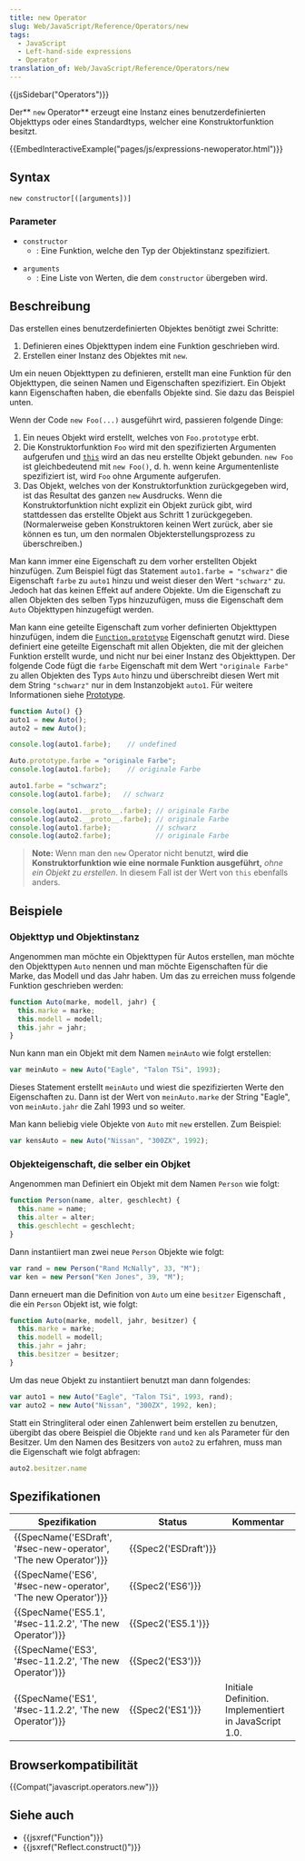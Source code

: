 ```yaml
---
title: new Operator
slug: Web/JavaScript/Reference/Operators/new
tags:
  - JavaScript
  - Left-hand-side expressions
  - Operator
translation_of: Web/JavaScript/Reference/Operators/new
---
```

{{jsSidebar("Operators")}}

Der** `new` Operator** erzeugt eine Instanz eines benutzerdefinierten Objekttyps oder eines Standardtyps, welcher eine Konstruktorfunktion besitzt.

{{EmbedInteractiveExample("pages/js/expressions-newoperator.html")}}

## Syntax

    new constructor[([arguments])]

### Parameter

- `constructor`
  - : Eine Funktion, welche den Typ der Objektinstanz spezifiziert.

<!---->

- `arguments`
  - : Eine Liste von Werten, die dem `constructor` übergeben wird.

## Beschreibung

Das erstellen eines benutzerdefinierten Objektes benötigt zwei Schritte:

1.  Definieren eines Objekttypen indem eine Funktion geschrieben wird.
2.  Erstellen einer Instanz des Objektes mit `new`.

Um ein neuen Objekttypen zu definieren, erstellt man eine Funktion für den Objekttypen, die seinen Namen und Eigenschaften spezifiziert. Ein Objekt kann Eigenschaften haben, die ebenfalls Objekte sind. Sie dazu das Beispiel unten.

Wenn der Code `new Foo(...)` ausgeführt wird, passieren folgende Dinge:

1.  Ein neues Objekt wird erstellt, welches von `Foo.prototype` erbt.
2.  Die Konstruktorfunktion `Foo` wird mit den spezifizierten Argumenten aufgerufen und [`this`](/de/docs/Web/JavaScript/Reference/Operators/this) wird an das neu erstellte Objekt gebunden. `new Foo` ist gleichbedeutend mit `new Foo()`, d. h. wenn keine Argumentenliste spezifiziert ist, wird `Foo` ohne Argumente aufgerufen.
3.  Das Objekt, welches von der Konstruktorfunktion zurückgegeben wird, ist das Resultat des ganzen `new` Ausdrucks. Wenn die Konstruktorfunktion nicht explizit ein Objekt zurück gibt, wird stattdessen das erstellte Objekt aus Schritt 1 zurückgegeben. (Normalerweise geben Konstruktoren keinen Wert zurück, aber sie können es tun, um den normalen Objekterstellungsprozess zu überschreiben.)

Man kann immer eine Eigenschaft zu dem vorher erstellten Objekt hinzufügen. Zum Beispiel fügt das Statement `auto1.farbe = "schwarz"` die Eigenschaft `farbe` zu `auto1` hinzu und weist dieser den Wert `"schwarz"` zu. Jedoch hat das keinen Effekt auf andere Objekte. Um die Eigenschaft zu allen Objekten des selben Typs hinzuzufügen, muss die Eigenschaft dem `Auto` Objekttypen hinzugefügt werden.

Man kann eine geteilte Eigenschaft zum vorher definierten Objekttypen hinzufügen, indem die [`Function.prototype`](/de/docs/Web/JavaScript/Reference/Global_Objects/Function/prototype) Eigenschaft genutzt wird. Diese definiert eine geteilte Eigenschaft mit allen Objekten, die mit der gleichen Funktion erstellt wurde, und nicht nur bei einer Instanz des Objekttypen. Der folgende Code fügt die `farbe` Eigenschaft mit dem Wert `"originale Farbe"` zu allen Objekten des Typs `Auto` hinzu und überschreibt diesen Wert mit dem String `"schwarz"` nur in dem Instanzobjekt `auto1`. Für weitere Informationen siehe [Prototype](/de/docs/Web/JavaScript/Reference/Global_Objects/Function/prototype).

```js
function Auto() {}
auto1 = new Auto();
auto2 = new Auto();

console.log(auto1.farbe);    // undefined

Auto.prototype.farbe = "originale Farbe";
console.log(auto1.farbe);    // originale Farbe

auto1.farbe = "schwarz";
console.log(auto1.farbe);   // schwarz

console.log(auto1.__proto__.farbe); // originale Farbe
console.log(auto2.__proto__.farbe); // originale Farbe
console.log(auto1.farbe);           // schwarz
console.log(auto2.farbe);           // originale Farbe
```

> **Note:** Wenn man den `new` Operator nicht benutzt, **wird die Konstruktorfunktion wie eine normale Funktion ausgeführt,** _ohne ein Objekt zu erstellen_. In diesem Fall ist der Wert von `this` ebenfalls anders.

## Beispiele

### Objekttyp und Objektinstanz

Angenommen man möchte ein Objekttypen für Autos erstellen, man möchte den Objekttypen `Auto` nennen und man möchte Eigenschaften für die Marke, das Modell und das Jahr haben. Um das zu erreichen muss folgende Funktion geschrieben werden:

```js
function Auto(marke, modell, jahr) {
  this.marke = marke;
  this.modell = modell;
  this.jahr = jahr;
}
```

Nun kann man ein Objekt mit dem Namen `meinAuto` wie folgt erstellen:

```js
var meinAuto = new Auto("Eagle", "Talon TSi", 1993);
```

Dieses Statement erstellt `meinAuto` und wiest die spezifizierten Werte den Eigenschaften zu. Dann ist der Wert von `meinAuto.marke` der String "Eagle", von `meinAuto.jahr` die Zahl 1993 und so weiter.

Man kann beliebig viele Objekte von `Auto` mit `new` erstellen. Zum Beispiel:

```js
var kensAuto = new Auto("Nissan", "300ZX", 1992);
```

### Objekteigenschaft, die selber ein Objket

Angenommen man Definiert ein Objekt mit dem Namen `Person` wie folgt:

```js
function Person(name, alter, geschlecht) {
  this.name = name;
  this.alter = alter;
  this.geschlecht = geschlecht;
}
```

Dann instantiiert man zwei neue `Person` Objekte wie folgt:

```js
var rand = new Person("Rand McNally", 33, "M");
var ken = new Person("Ken Jones", 39, "M");
```

Dann erneuert man die Definition von `Auto` um eine `besitzer` Eigenschaft , die ein `Person` Objekt ist, wie folgt:

```js
function Auto(marke, modell, jahr, besitzer) {
  this.marke = marke;
  this.modell = modell;
  this.jahr = jahr;
  this.besitzer = besitzer;
}
```

Um das neue Objekt zu instantiiert benutzt man dann folgendes:

```js
var auto1 = new Auto("Eagle", "Talon TSi", 1993, rand);
var auto2 = new Auto("Nissan", "300ZX", 1992, ken);
```

Statt ein Stringliteral oder einen Zahlenwert beim erstellen zu benutzen, übergibt das obere Beispiel die Objekte `rand` und `ken` als Parameter für den Besitzer. Um den Namen des Besitzers von `auto2` zu erfahren, muss man die Eigenschaft wie folgt abfragen:

```js
auto2.besitzer.name
```

## Spezifikationen

| Spezifikation                                                                        | Status                       | Kommentar                                             |
| ------------------------------------------------------------------------------------ | ---------------------------- | ----------------------------------------------------- |
| {{SpecName('ESDraft', '#sec-new-operator', 'The new Operator')}} | {{Spec2('ESDraft')}} |                                                       |
| {{SpecName('ES6', '#sec-new-operator', 'The new Operator')}}     | {{Spec2('ES6')}}         |                                                       |
| {{SpecName('ES5.1', '#sec-11.2.2', 'The new Operator')}}         | {{Spec2('ES5.1')}}     |                                                       |
| {{SpecName('ES3', '#sec-11.2.2', 'The new Operator')}}             | {{Spec2('ES3')}}         |                                                       |
| {{SpecName('ES1', '#sec-11.2.2', 'The new Operator')}}             | {{Spec2('ES1')}}         | Initiale Definition. Implementiert in JavaScript 1.0. |

## Browserkompatibilität

{{Compat("javascript.operators.new")}}

## Siehe auch

- {{jsxref("Function")}}
- {{jsxref("Reflect.construct()")}}
